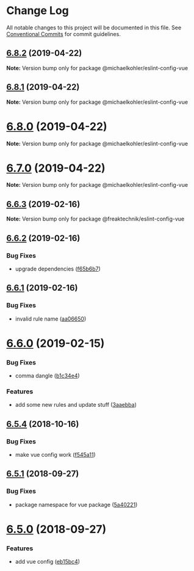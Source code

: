 # Change Log

All notable changes to this project will be documented in this file.
See [Conventional Commits](https://conventionalcommits.org) for commit guidelines.

## [6.8.2](https://github.com/michaelkohler/eslint-configs/compare/v6.8.1...v6.8.2) (2019-04-22)

**Note:** Version bump only for package @michaelkohler/eslint-config-vue





## [6.8.1](https://github.com/michaelkohler/eslint-configs/compare/v6.8.0...v6.8.1) (2019-04-22)

**Note:** Version bump only for package @michaelkohler/eslint-config-vue





# [6.8.0](https://github.com/michaelkohler/eslint-configs/compare/v6.6.3...v6.8.0) (2019-04-22)

**Note:** Version bump only for package @michaelkohler/eslint-config-vue





# [6.7.0](https://github.com/michaelkohler/eslint-configs/compare/v6.6.3...v6.7.0) (2019-04-22)

**Note:** Version bump only for package @michaelkohler/eslint-config-vue





## [6.6.3](https://github.com/freaktechnik/eslint-configs/compare/v6.6.2...v6.6.3) (2019-02-16)

**Note:** Version bump only for package @freaktechnik/eslint-config-vue





## [6.6.2](https://github.com/freaktechnik/eslint-configs/compare/v6.6.1...v6.6.2) (2019-02-16)


### Bug Fixes

* upgrade dependencies ([f65b6b7](https://github.com/freaktechnik/eslint-configs/commit/f65b6b7))





## [6.6.1](https://github.com/freaktechnik/eslint-configs/compare/v6.6.0...v6.6.1) (2019-02-16)


### Bug Fixes

* invalid rule name ([aa06650](https://github.com/freaktechnik/eslint-configs/commit/aa06650))





# [6.6.0](https://github.com/freaktechnik/eslint-configs/compare/v6.5.4...v6.6.0) (2019-02-15)


### Bug Fixes

* comma dangle ([b1c34e4](https://github.com/freaktechnik/eslint-configs/commit/b1c34e4))


### Features

* add some new rules and update stuff ([3aaebba](https://github.com/freaktechnik/eslint-configs/commit/3aaebba))





## [6.5.4](https://github.com/freaktechnik/eslint-configs/compare/v6.5.3...v6.5.4) (2018-10-16)


### Bug Fixes

* make vue config work ([f545a11](https://github.com/freaktechnik/eslint-configs/commit/f545a11))





<a name="6.5.1"></a>
## [6.5.1](https://github.com/freaktechnik/eslint-configs/compare/v6.5.0...v6.5.1) (2018-09-27)


### Bug Fixes

* package namespace for vue package ([5a40221](https://github.com/freaktechnik/eslint-configs/commit/5a40221))





<a name="6.5.0"></a>
# [6.5.0](https://github.com/freaktechnik/eslint-configs/compare/v6.4.4...v6.5.0) (2018-09-27)


### Features

* add vue config ([eb15bc4](https://github.com/freaktechnik/eslint-configs/commit/eb15bc4))

